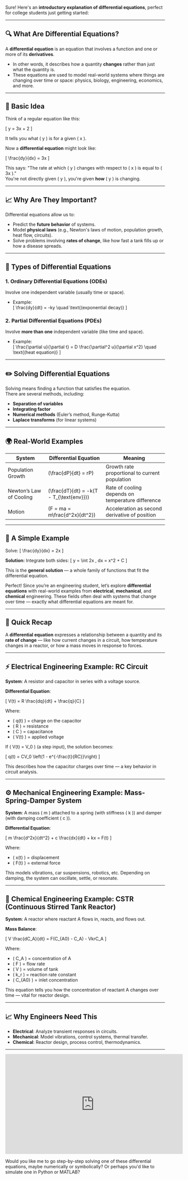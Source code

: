Sure! Here's an **introductory explanation of differential equations**, perfect for college students just getting started:

---

## 🔍 What Are Differential Equations?

A **differential equation** is an equation that involves a function and one or more of its **derivatives**.

- In other words, it describes how a quantity **changes** rather than just what the quantity is.
- These equations are used to model real-world systems where things are changing over time or space: physics, biology, engineering, economics, and more.

---

## 🧠 Basic Idea

Think of a regular equation like this:

\[
y = 3x + 2
\]

It tells you what \( y \) is for a given \( x \).

Now a **differential equation** might look like:

\[
\frac{dy}{dx} = 3x
\]

This says: "The rate at which \( y \) changes with respect to \( x \) is equal to \( 3x \)."  
You're not directly given \( y \), you're given **how** \( y \) is changing.

---

## 📈 Why Are They Important?

Differential equations allow us to:

- Predict the **future behavior** of systems.
- Model **physical laws** (e.g., Newton's laws of motion, population growth, heat flow, circuits).
- Solve problems involving **rates of change**, like how fast a tank fills up or how a disease spreads.

---

## 🧮 Types of Differential Equations

### 1. **Ordinary Differential Equations (ODEs)**  
Involve one independent variable (usually time or space).

- Example:  
  \[
  \frac{dy}{dt} = -ky \quad \text{(exponential decay)}
  \]

### 2. **Partial Differential Equations (PDEs)**  
Involve **more than one** independent variable (like time and space).

- Example:  
  \[
  \frac{\partial u}{\partial t} = D \frac{\partial^2 u}{\partial x^2} \quad \text{(heat equation)}
  \]

---

## ✏️ Solving Differential Equations

Solving means finding a function that satisfies the equation.  
There are several methods, including:

- **Separation of variables**
- **Integrating factor**
- **Numerical methods** (Euler’s method, Runge-Kutta)
- **Laplace transforms** (for linear systems)

---

## 🌍 Real-World Examples

| System | Differential Equation | Meaning |
|--------|------------------------|---------|
| Population Growth | \(\frac{dP}{dt} = rP\) | Growth rate proportional to current population |
| Newton’s Law of Cooling | \(\frac{dT}{dt} = -k(T - T_{\text{env}})\) | Rate of cooling depends on temperature difference |
| Motion | \(F = ma = m\frac{d^2x}{dt^2}\) | Acceleration as second derivative of position |

---

## 🚀 A Simple Example

Solve:
\[
\frac{dy}{dx} = 2x
\]

**Solution:**
Integrate both sides:
\[
y = \int 2x \, dx = x^2 + C
\]

This is the **general solution** — a whole family of functions that fit the differential equation.

Perfect! Since you’re an engineering student, let’s explore **differential equations** with real-world examples from **electrical**, **mechanical**, and **chemical** engineering. These fields often deal with systems that change over time — exactly what differential equations are meant for.

---

## 🧠 Quick Recap

A **differential equation** expresses a relationship between a quantity and its **rate of change** — like how current changes in a circuit, how temperature changes in a reactor, or how a mass moves in response to forces.

---

## ⚡ Electrical Engineering Example: **RC Circuit**

**System**: A resistor and capacitor in series with a voltage source.

**Differential Equation**:

\[
V(t) = R \frac{dq}{dt} + \frac{q}{C}
\]

Where:
- \( q(t) \) = charge on the capacitor
- \( R \) = resistance
- \( C \) = capacitance
- \( V(t) \) = applied voltage

If \( V(t) = V_0 \) (a step input), the solution becomes:

\[
q(t) = CV_0 \left(1 - e^{-\frac{t}{RC}}\right)
\]

This describes how the capacitor charges over time — a key behavior in circuit analysis.

---

## ⚙️ Mechanical Engineering Example: **Mass-Spring-Damper System**

**System**: A mass \( m \) attached to a spring (with stiffness \( k \)) and damper (with damping coefficient \( c \)).

**Differential Equation**:

\[
m \frac{d^2x}{dt^2} + c \frac{dx}{dt} + kx = F(t)
\]

Where:
- \( x(t) \) = displacement
- \( F(t) \) = external force

This models vibrations, car suspensions, robotics, etc. Depending on damping, the system can oscillate, settle, or resonate.

---

## 🧪 Chemical Engineering Example: **CSTR (Continuous Stirred Tank Reactor)**

**System**: A reactor where reactant A flows in, reacts, and flows out.

**Mass Balance**:

\[
V \frac{dC_A}{dt} = F(C_{A0} - C_A) - VkrC_A
\]

Where:
- \( C_A \) = concentration of A
- \( F \) = flow rate
- \( V \) = volume of tank
- \( k_r \) = reaction rate constant
- \( C_{A0} \) = inlet concentration

This equation tells you how the concentration of reactant A changes over time — vital for reactor design.

---

## 📈 Why Engineers Need This

- **Electrical**: Analyze transient responses in circuits.
- **Mechanical**: Model vibrations, control systems, thermal transfer.
- **Chemical**: Reactor design, process control, thermodynamics.

---

<iframe width="560" height="315" src="https://www.youtube.com/embed/eVqIOazpMNc?si=t--Z5KT7eayzJdd9" title="YouTube video player" frameborder="0" allow="accelerometer; autoplay; clipboard-write; encrypted-media; gyroscope; picture-in-picture; web-share" referrerpolicy="strict-origin-when-cross-origin" allowfullscreen></iframe>

Would you like me to go step-by-step solving one of these differential equations, maybe numerically or symbolically? Or perhaps you'd like to simulate one in Python or MATLAB?

